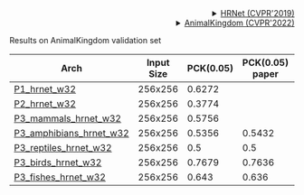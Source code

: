 <!-- [ALGORITHM] -->

<details>
<summary align="right"><a href="http://openaccess.thecvf.com/content_CVPR_2019/html/Sun_Deep_High-Resolution_Representation_Learning_for_Human_Pose_Estimation_CVPR_2019_paper.html">HRNet (CVPR'2019)</a></summary>

```bibtex
@inproceedings{sun2019deep,
  title={Deep high-resolution representation learning for human pose estimation},
  author={Sun, Ke and Xiao, Bin and Liu, Dong and Wang, Jingdong},
  booktitle={Proceedings of the IEEE conference on computer vision and pattern recognition},
  pages={5693--5703},
  year={2019}
}
```

</details>

<!-- [DATASET] -->

<details>
<summary align="right"><a href="https://sutdcv.github.io/Animal-Kingdom/">AnimalKingdom (CVPR'2022)</a></summary>

```bibtex
@InProceedings{
    Ng_2022_CVPR,
    author    = {Ng, Xun Long and Ong, Kian Eng and Zheng, Qichen and Ni, Yun and Yeo, Si Yong and Liu, Jun},
    title     = {Animal Kingdom: A Large and Diverse Dataset for Animal Behavior Understanding},
    booktitle = {Proceedings of the IEEE/CVF Conference on Computer Vision and Pattern Recognition (CVPR)},
    month     = {June},
    year      = {2022},
    pages     = {19023-19034}
 }
```

</details>

Results on AnimalKingdom validation set

| Arch                                                                                                                                      | Input Size | PCK(0.05) | PCK(0.05) paper | ckpt | log |
| ----------------------------------------------------------------------------------------------------------------------------------------- | ---------- | --------- | --------------- | ---- | --- |
| [P1_hrnet_w32](configs/animal_2d_keypoint/topdown_heatmap/ak/td-hm_hrnet-w32_8xb64-210e_animalkingdom_P1-256x256.py)                      | 256x256    | 0.6272    |                 | ckpt | log |
| [P2_hrnet_w32](configs/animal_2d_keypoint/topdown_heatmap/ak/td-hm_hrnet-w32_8xb64-210e_animalkingdom_P2-256x256.py)                      | 256x256    | 0.3774    |                 | ckpt | log |
| [P3_mammals_hrnet_w32](configs/animal_2d_keypoint/topdown_heatmap/ak/td-hm_hrnet-w32_8xb64-210e_animalkingdom_P3_mammal-256x256.py)       | 256x256    | 0.5756    |                 | ckpt | log |
| [P3_amphibians_hrnet_w32](configs/animal_2d_keypoint/topdown_heatmap/ak/td-hm_hrnet-w32_8xb64-210e_animalkingdom_P3_amphibian-256x256.py) | 256x256    | 0.5356    | 0.5432          | ckpt | log |
| [P3_reptiles_hrnet_w32](configs/animal_2d_keypoint/topdown_heatmap/ak/td-hm_hrnet-w32_8xb64-210e_animalkingdom_P3_reptile-256x256.py)     | 256x256    | 0.5       | 0.5             | ckpt | log |
| [P3_birds_hrnet_w32](configs/animal_2d_keypoint/topdown_heatmap/ak/td-hm_hrnet-w32_8xb64-210e_animalkingdom_P3_bird-256x256.py)           | 256x256    | 0.7679    | 0.7636          | ckpt | log |
| [P3_fishes_hrnet_w32](configs/animal_2d_keypoint/topdown_heatmap/ak/td-hm_hrnet-w32_8xb64-210e_animalkingdom_P3_fish-256x256.py)          | 256x256    | 0.643     | 0.636           | ckpt | log |
